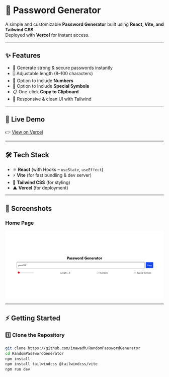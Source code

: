 # 🔐 Password Generator


A simple and customizable **Password Generator** built using **React, Vite, and Tailwind CSS**.  
Deployed with **Vercel** for instant access.

---

## ✨ Features
- 🔑 Generate strong & secure passwords instantly
- 🎚️ Adjustable length (8–100 characters)
- 🔢 Option to include **Numbers**
- 🔣 Option to include **Special Symbols**
- 📋 One-click **Copy to Clipboard**
- 📱 Responsive & clean UI with Tailwind

---

## 🚀 Live Demo
👉 [View on Vercel](https://random-password-generator-amber-kappa.vercel.app/)  

---

## 🛠️ Tech Stack
- ⚛️ **React** (with Hooks – `useState`, `useEffect`)
- ⚡ **Vite** (for fast bundling & dev server)
- 🎨 **Tailwind CSS** (for styling)
- ▲ **Vercel** (for deployment)

---

## 📸 Screenshots
### Home Page
![App Screenshot](./image.png)  

---

## ⚡ Getting Started

### 1️⃣ Clone the Repository
```bash
git clone https://github.com/imawadh/RandomPasswordGenerator
cd RandomPasswordGenerator
npm install
npm install tailwindcss @tailwindcss/vite
npm run dev

